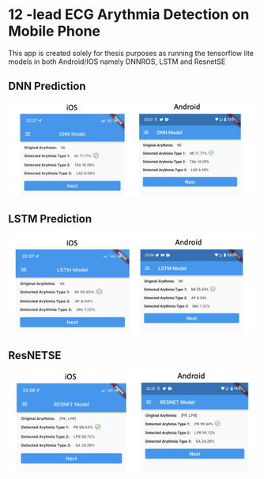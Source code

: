 # 12 -lead ECG Arythmia Detection on Mobile Phone

This app is created solely for thesis purposes as running the tensorflow lite models in both Android/IOS namely DNNROS, LSTM and ResnetSE

## DNN Prediction

![alt text](https://github.com/ihassantariq/msc-thesis-tflite-flutter-app/blob/main/dnn_deloyment.png)

## LSTM Prediction

![alt text](https://github.com/ihassantariq/msc-thesis-tflite-flutter-app/blob/main/lstm_deployment.png)

## ResNETSE

![alt text](https://github.com/ihassantariq/msc-thesis-tflite-flutter-app/blob/main/resnet_deployment.png)
